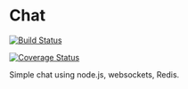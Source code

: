 # Chat 
[![Build Status](https://travis-ci.org/ovchinnikov94/chat_nodejs.svg?branch=master)](https://travis-ci.org/ovchinnikov94/chat_nodejs)

[![Coverage Status](https://coveralls.io/repos/github/ovchinnikov94/chat_nodejs/badge.svg?branch=master)](https://coveralls.io/github/ovchinnikov94/chat_nodejs?branch=master)

Simple chat using node.js, websockets, Redis.
